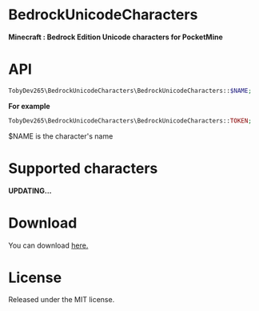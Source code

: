 # BedrockUnicodeCharacters
**Minecraft : Bedrock Edition Unicode characters for PocketMine**
# API
```php
TobyDev265\BedrockUnicodeCharacters\BedrockUnicodeCharacters::$NAME;
```

**For example**

```php
TobyDev265\BedrockUnicodeCharacters\BedrockUnicodeCharacters::TOKEN;
```
$NAME is the character's name
# Supported characters
**UPDATING...**
# Download
You can download <a href="https://poggit.pmmp.io/ci/TobyDev265/BedrockUnicodeCharacters/~">here.</a>
# License
Released under the MIT license.

